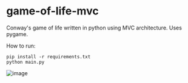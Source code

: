 # game-of-life-mvc
Conway's game of life written in python using MVC architecture.
Uses pygame.

How to run:
```
pip install -r requirements.txt
python main.py
```
![image](https://user-images.githubusercontent.com/50013120/171039340-614a805a-e0df-4492-9f36-fecad75cc157.png)
